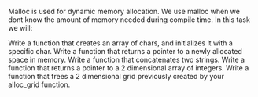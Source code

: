 Malloc is used for dynamic memory allocation.
We use malloc when we dont know the amount of memory needed during compile time.
In this task we will:

Write a function that creates an array of chars, and initializes it with a specific char.
Write a function that returns a pointer to a newly allocated space in memory.
Write a function that concatenates two strings.
Write a function that returns a pointer to a 2 dimensional array of integers.
Write a function that frees a 2 dimensional grid previously created by your alloc_grid function.

